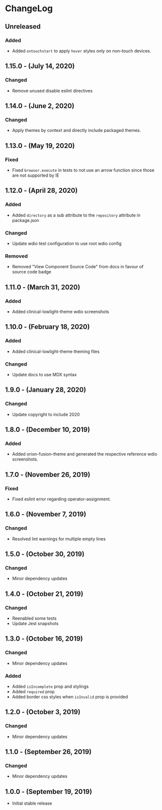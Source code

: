 ChangeLog
=========

Unreleased
----------
### Added
* Added `ontouchstart` to apply `hover` styles only on non-touch devices.

1.15.0 - (July 14, 2020)
------------------
### Changed
* Remove unused disable eslint directives

1.14.0 - (June 2, 2020)
------------------
### Changed
* Apply themes by context and directly include packaged themes.

1.13.0 - (May 19, 2020)
------------------
### Fixed
* Fixed `browser.execute` in tests to not use an arrow function since those are not supported by IE

1.12.0 - (April 28, 2020)
------------------
### Added
* Added `directory` as a sub attribute to the `repository` attribute in package.json

### Changed
* Update wdio test configuration to use root wdio config

### Removed
* Removed "View Component Source Code" from docs in favour of source code badge

1.11.0 - (March 31, 2020)
------------------
### Added
* Added clinical-lowlight-theme wdio screenshots

1.10.0 - (February 18, 2020)
------------------
### Added
* Added clinical-lowlight-theme theming files

### Changed
* Update docs to use MDX syntax

1.9.0 - (January 28, 2020)
------------------
### Changed
* Update copyright to include 2020

1.8.0 - (December 10, 2019)
------------------
### Added
* Added orion-fusion-theme and generated the respective reference wdio screenshots.

1.7.0 - (November 26, 2019)
--------
### Fixed
* Fixed eslint error regarding operator-assignment.

1.6.0 - (November 7, 2019)
--------
### Changed
* Resolved lint warnings for multiple empty lines

1.5.0 - (October 30, 2019)
------------------
### Changed
* Minor dependency updates

1.4.0 - (October 21, 2019)
------------------
### Changed
* Reenabled some tests
* Update Jest snapshots

1.3.0 - (October 16, 2019)
------------------
### Changed
* Minor dependency updates

### Added
* Added `isIncomplete` prop and stylings
* Added `required` prop
* Added border css styles when `isInvalid` prop is provided

1.2.0 - (October 3, 2019)
------------------
### Changed
* Minor dependency updates

1.1.0 - (September 26, 2019)
------------------
### Changed
* Minor dependency updates

1.0.0 - (September 19, 2019)
-------------------------
* Initial stable release
